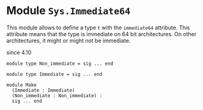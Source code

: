 
# Module `Sys.Immediate64`

This module allows to define a type `t` with the `immediate64` attribute. This attribute means that the type is immediate on 64 bit architectures. On other architectures, it might or might not be immediate.

since 4.10
```
module type Non_immediate = sig ... end
```
```
module type Immediate = sig ... end
```
```
module Make
  (Immediate : Immediate)
  (Non_immediate : Non_immediate) : 
  sig ... end
```
